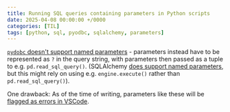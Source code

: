 ```yaml
---
title: Running SQL queries containing parameters in Python scripts
date: 2025-04-08 00:00:00 +/0000
categories: [TIL]
tags: [python, sql, pyodbc, sqlalchemy, parameters]
---
```


[`pydobc` doesn't support named parameters](https://stackoverflow.com/questions/32748982/does-pyodbc-support-any-form-of-named-parameters) - parameters instead have to be represented as `?` in the query string, with parameters then passed as a tuple to e.g. `pd.read_sql_query()`. (SQLAlchemy [does support named parameters](https://stackoverflow.com/a/78089822/4659442), but this might rely on using e.g. `engine.execute()` rather than `pd.read_sql_query()`).

One drawback: As of the time of writing, parameters like these will be [flagged as errors in VSCode](https://github.com/microsoft/vscode-mssql/issues/19096).
